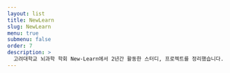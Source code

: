 ```yaml
---
layout: list
title: NewLearn
slug: NewLearn
menu: true
submenu: false
order: 7
description: >
  고려대학교 뇌과학 학회 New-Learn에서 2년간 활동한 스터디, 프로젝트를 정리했습니다.
---
```


